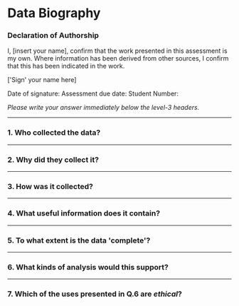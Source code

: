 # Data Biography

### Declaration of Authorship

I, [insert your name], confirm that the work presented in this assessment is my own. Where information has been derived from other sources, I confirm that this has been indicated in the work.

['Sign' your name here]

Date of signature: 
Assessment due date: 
Student Number: 

_Please write your answer immediately below the level-3 headers._

---

### 1. Who collected the data?


---

### 2. Why did they collect it?


---

### 3. How was it collected?


---

### 4. What useful information does it contain?


---

### 5. To what extent is the data 'complete'?


---

### 6. What kinds of analysis would this support?


---

### 7. Which of the uses presented in Q.6 are _ethical_?


 
